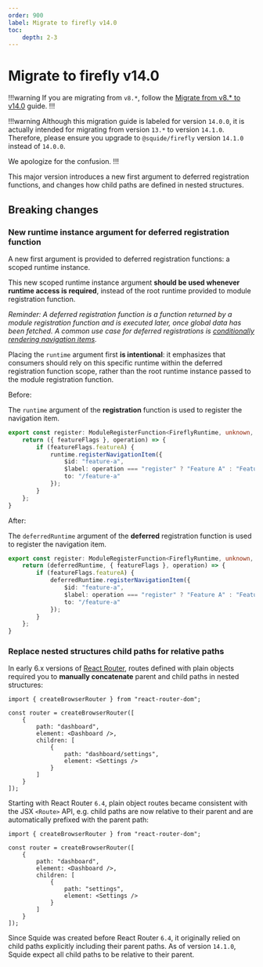 ```yaml
---
order: 900
label: Migrate to firefly v14.0
toc:
    depth: 2-3
---
```


# Migrate to firefly v14.0

!!!warning
If you are migrating from `v8.*`, follow the [Migrate from v8.* to v14.0](./migrate-from-v8-to-v14.0.md) guide.
!!!

!!!warning
Although this migration guide is labeled for version `14.0.0`, it is actually intended for migrating from version `13.*` to version `14.1.0`. Therefore, please ensure you upgrade to `@squide/firefly` version `14.1.0` instead of `14.0.0`.

We apologize for the confusion.
!!!

This major version introduces a new first argument to deferred registration functions, and changes how child paths are defined in nested structures. 

## Breaking changes

### New runtime instance argument for deferred registration function

A new first argument is provided to deferred registration functions: a scoped runtime instance.

This new scoped runtime instance argument **should be used whenever runtime access is required**, instead of the root runtime provided to module registration function.

_Reminder: A deferred registration function is a function returned by a module registration function and is executed later, once global data has been fetched. A common use case for deferred registrations is [conditionally rendering navigation items](../guides/register-a-conditional-nav-item.md)._

Placing the `runtime` argument first **is intentional**: it emphasizes that consumers should rely on this specific runtime within the deferred registration function scope, rather than the root runtime instance passed to the module registration function.

Before:

The `runtime` argument of the **registration** function is used to register the navigation item.

```ts !#1,2,4
export const register: ModuleRegisterFunction<FireflyRuntime, unknown, DeferredRegistrationData> = runtime => {
    return ({ featureFlags }, operation) => {
        if (featureFlags.featureA) {
            runtime.registerNavigationItem({
                $id: "feature-a",
                $label: operation === "register" ? "Feature A" : "Feature A updated",
                to: "/feature-a"
            });
        }
    };
}
```

After:

The `deferredRuntime` argument of the **deferred** registration function is used to register the navigation item.

```ts !#2,4
export const register: ModuleRegisterFunction<FireflyRuntime, unknown, DeferredRegistrationData> = runtime => {
    return (deferredRuntime, { featureFlags }, operation) => {
        if (featureFlags.featureA) {
            deferredRuntime.registerNavigationItem({
                $id: "feature-a",
                $label: operation === "register" ? "Feature A" : "Feature A updated",
                to: "/feature-a"
            });
        }
    };
}
```

### Replace nested structures child paths for relative paths

In early 6.x versions of [React Router](https://reactrouter.com/), routes defined with plain objects required you to **manually concatenate** parent and child paths in nested structures:

```tsx !#5,9
import { createBrowserRouter } from "react-router-dom";

const router = createBrowserRouter([
    {
        path: "dashboard",
        element: <Dashboard />,
        children: [
            {
                path: "dashboard/settings",
                element: <Settings />
            }
        ]
    }
]);
```

Starting with React Router `6.4`, plain object routes became consistent with the JSX `<Route>` API, e.g. child paths are now relative to their parent and are automatically prefixed with the parent path:

```tsx !#5,9
import { createBrowserRouter } from "react-router-dom";

const router = createBrowserRouter([
    {
        path: "dashboard",
        element: <Dashboard />,
        children: [
            {
                path: "settings",
                element: <Settings />
            }
        ]
    }
]);
```

Since Squide was created before React Router `6.4`, it originally relied on child paths explicitly including their parent paths. As of version `14.1.0`, Squide expect all child paths to be relative to their parent.
